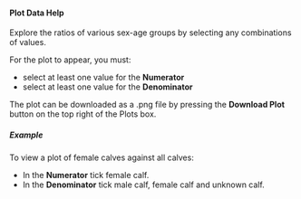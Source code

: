#### Plot Data Help

Explore the ratios of various sex-age groups by selecting any combinations of values.   

For the plot to appear, you must:

- select at least one value for the **Numerator** 
- select at least one value for the **Denominator**

The plot can be downloaded as a .png file by pressing the **Download Plot** button on the top right of the Plots box.  

##### Example 

To view a plot of female calves against all calves:

- In the **Numerator** tick female calf.
- In the **Denominator** tick male calf, female calf and unknown calf.
